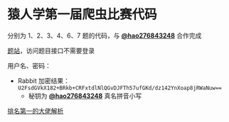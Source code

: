 # 猿人学第一届爬虫比赛代码

分别为 1、2、3、4、6、7 题的代码，与 [**@hao276843248**](https://github.com/hao276843248) 合作完成

[题站](http://match.yuanrenxue.com)，访问题目接口不需要登录

用户名、密码：
- Rabbit 加密结果：`U2FsdGVkX182+BRkb+CRFxtdlNlQGvDJFTh57ufGKd/dz142YnXoap8jRWaNuw==`
  - 秘钥为 [**@hao276843248**](https://github.com/hao276843248) 真名拼音小写

[排名第一的大佬解析](https://mp.weixin.qq.com/s/B5ieysNPcDjqxyTxquztBw)
